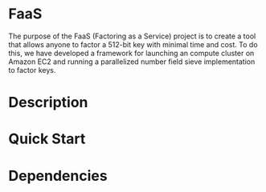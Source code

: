 # FaaS

The purpose of the FaaS (Factoring as a Service) project is to create a tool that allows anyone to factor a 512-bit key with minimal time and cost. To do this, we have developed a framework for launching an compute cluster on Amazon EC2 and running a parallelized number field sieve implementation to factor keys.

# Description

# Quick Start

# Dependencies

